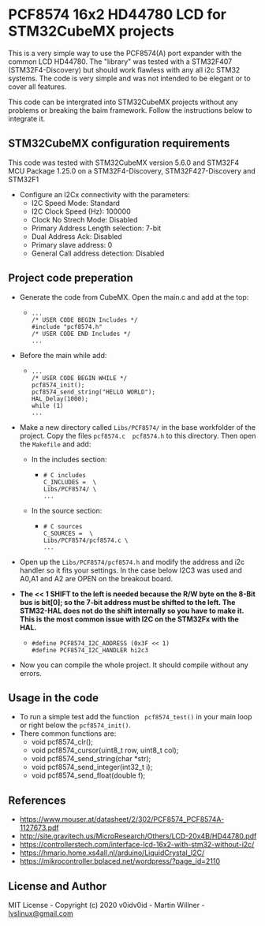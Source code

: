 # PCF8574 16x2 HD44780 LCD for STM32CubeMX projects

This is a very simple way to use the PCF8574(A) port expander with the common LCD HD44780. The "library" was tested with a STM32F407 (STM32F4-Discovery) but should work flawless with any all i2c STM32 systems. The code is very simple and was not intended to be elegant or to cover all features. 

This code can be intergrated into STM32CubeMX projects without any problems or breaking the baim framework. Follow the instructions below to integrate it.

## STM32CubeMX configuration requirements 

This code was tested with STM32CubeMX version 5.6.0 and STM32F4 MCU Package 1.25.0 on a STM32F4-Discovery, STM32F427-Discovery and STM32F1


* Configure an I2Cx connectivity with the parameters:
  * I2C Speed Mode: Standard
  * I2C Clock Speed (Hz): 100000
  * Clock No Strech Mode: Disabled
  * Primary Address Length selection: 7-bit
  * Dual Address Ack: Disabled
  * Primary slave address: 0
  * General Call address detection: Disabled

## Project code preperation 

* Generate the code from CubeMX. Open the main.c and add at the top:
  * ```
    ...
    /* USER CODE BEGIN Includes */
    #include "pcf8574.h"
    /* USER CODE END Includes */
    ...
    ```

* Before the main while add: 
  * ```
    ...
    /* USER CODE BEGIN WHILE */
    pcf8574_init();
    pcf8574_send_string("HELLO WORLD");
    HAL_Delay(1000);
    while (1)
    ...
    ```

* Make a new directory called ```Libs/PCF8574/``` in the base workfolder of the project. Copy the files ```pcf8574.c  pcf8574.h``` to this directory. Then open the ```Makefile``` and add:
  * In the includes section:
    * ```
      # C includes
      C_INCLUDES =  \
      Libs/PCF8574/ \
      ...
      ```
  * In the source section:
    * ```
      # C sources
      C_SOURCES =  \
      Libs/PCF8574/pcf8574.c \
      ...
      ```
* Open up the ```Libs/PCF8574/pcf8574.h``` and modify the address and i2c handler so it fits your settings. In the case below I2C3 was used and A0,A1 and A2 are OPEN on the breakout board. 
* **The << 1 SHIFT to the left is needed because the R/W byte on the 8-Bit bus is bit[0]; so the 7-bit address must be shifted to the left. The STM32-HAL does not do the shift internally so you have to make it. This is the most common issue with I2C on the STM32Fx with the HAL.**
    * ```
      #define PCF8574_I2C_ADDRESS (0x3F << 1) 
      #define PCF8574_I2C_HANDLER hi2c3
      ```
* Now you can compile the whole project. It should compile without any errors.
  
## Usage in the code

* To run a simple test add the function ``` pcf8574_test()``` in your main loop or right below the ```pcf8574_init()```.
* There common functions are:
  * void pcf8574_clr();
  * void pcf8574_cursor(uint8_t row, uint8_t col);
  * void pcf8574_send_string(char *str);
  * void pcf8574_send_integer(int32_t i);
  * void pcf8574_send_float(double f);

## References

* https://www.mouser.at/datasheet/2/302/PCF8574_PCF8574A-1127673.pdf
* http://site.gravitech.us/MicroResearch/Others/LCD-20x4B/HD44780.pdf
* https://controllerstech.com/interface-lcd-16x2-with-stm32-without-i2c/
* https://hmario.home.xs4all.nl/arduino/LiquidCrystal_I2C/
* https://mikrocontroller.bplaced.net/wordpress/?page_id=2110
  
## License and Author

MIT License - Copyright (c) 2020 v0idv0id - Martin Willner - lvslinux@gmail.com
